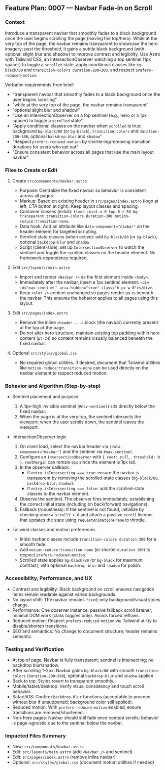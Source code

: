 ## Feature Plan: 0007 — Navbar Fade‑in on Scroll

### Context
Introduce a transparent navbar that smoothly fades to a black background once the user begins scrolling the page (leaving the top/hero). While at the very top of the page, the navbar remains transparent to showcase the hero imagery; past the threshold, it gains a subtle black background (with optional slight blur and shadow) to improve contrast and legibility. Use Astro with Tailwind CSS, an IntersectionObserver watching a top sentinel (1px spacer) to toggle a `scrolled` state, apply conditional classes like `bg-black/80` and `transition-colors duration-200–300`, and respect `prefers-reduced-motion`.

Verbatim requirements from brief:
- "transparent navbar that smoothly fades to a black background once the user begins scrolling"
- "while at the very top of the page, the navbar remains transparent"
- "optional slight blur and shadow"
- "Use an IntersectionObserver on a top sentinel (e.g., hero or a 1px spacer) to toggle a `scrolled` state"
- "Apply conditional classes on the navbar when `scrolled` is true: background `bg-black/80` (or `bg-black`), `transition-colors` and `duration-200–300`; optional `backdrop-blur` and `shadow`"
- "Respect `prefers-reduced-motion` by shortening/removing transition durations for users who opt out"
- "Ensure consistent behavior across all pages that use the main layout navbar"

### Files to Create or Edit

1) Create `src/components/Navbar.astro`
   - Purpose: Centralize the fixed navbar so behavior is consistent across all pages.
   - Markup: Based on existing header in `src/pages/index.astro` (logo at left, CTA button at right). Keep layout classes and spacing.
   - Container classes (initial): `fixed inset-x-0 top-0 z-50 bg-transparent transition-colors duration-300 motion-reduce:transition-none`.
   - Data hook: Add an attribute like `data-component="navbar"` on the header element for targeted scripting.
   - Scrolled state classes (when active): add `bg-black/80` (or `bg-black`), optional `backdrop-blur` and `shadow`.
   - Script (client-side): set up `IntersectionObserver` to watch the sentinel and toggle the scrolled classes on the header element. No framework dependency required.

2) Edit `src/layouts/main.astro`
   - Import and render `<Navbar />` as the first element inside `<body>`.
   - Immediately after the navbar, insert a 1px sentinel element: `<div id="nav-sentinel" aria-hidden="true" class="h-px w-0"></div>`.
   - Keep `<slot />` content unchanged so pages render as-is beneath the navbar. This ensures the behavior applies to all pages using this layout.

3) Edit `src/pages/index.astro`
   - Remove the inline `<header ...>` block (the navbar) currently present at the top of the page.
   - Do not alter hero structure; maintain existing top padding within hero content (`pt-24`) so content remains visually balanced beneath the fixed navbar.

4) Optional `src/styles/global.css`
   - No required global utilities. If desired, document that Tailwind utilities like `motion-reduce:transition-none` can be used directly on the navbar element to respect reduced motion.

### Behavior and Algorithm (Step-by-step)

- Sentinel placement and purpose
  1. A 1px-high invisible sentinel (`#nav-sentinel`) sits directly below the fixed navbar.
  2. When the page is at the very top, the sentinel intersects the viewport; when the user scrolls down, the sentinel leaves the viewport.

- IntersectionObserver logic
  1. On client load, select the navbar header via `[data-component="navbar"]` and the sentinel via `#nav-sentinel`.
  2. Configure an `IntersectionObserver` with `{ root: null, threshold: 0 }`. `rootMargin` can remain `0px` since the element is 1px tall.
  3. In the observer callback:
     - If `entry.isIntersecting === true`: ensure the navbar is transparent by removing the scrolled-state classes (`bg-black/80`, `backdrop-blur`, `shadow`).
     - If `entry.isIntersecting === false`: add the scrolled-state classes to the navbar element.
  4. Observe the sentinel. The observer fires immediately, establishing the correct initial state (including on back/forward navigations).
  5. Fallback (robustness): If the sentinel is not found, initialize by checking `window.scrollY > 0` and attach a passive `scroll` listener that updates the state using `requestAnimationFrame` to throttle.

- Tailwind classes and motion preferences
  - Initial navbar classes include `transition-colors duration-300` for a smooth fade.
  - Add `motion-reduce:transition-none` (or shorter `duration-100`) to respect `prefers-reduced-motion`.
  - Scrolled state applies `bg-black/80` (or `bg-black` for maximum contrast), with optional `backdrop-blur` and `shadow` for polish.

### Accessibility, Performance, and UX

- Contrast and legibility: Black background on scroll ensures navigation items remain readable against varied backgrounds.
- No layout shift: The navbar remains `fixed`; only background/visual styles change.
- Performance: One observer instance; passive fallback scroll listener; minimal DOM work (class toggles only). Avoids forced reflows.
- Reduced motion: Respect `prefers-reduced-motion` via Tailwind utility to disable/shorten transitions.
- SEO and semantics: No change to document structure; header remains semantic.

### Testing and Verification

- At top of page: Navbar is fully transparent; sentinel is intersecting; no backdrop blur/shadow.
- After scrolling 1–2px: Navbar gains `bg-black/80` with smooth `transition-colors` (`duration-200–300`), optional `backdrop-blur` and `shadow` applied.
- Back to top: Styles revert to transparent smoothly.
- Mobile/tablet/desktop: Verify visual consistency and touch scroll behavior.
- Safari/iOS: Confirm `backdrop-blur` functions (acceptable to proceed without blur if unsupported; background color still applied).
- Reduced motion: With `prefers-reduced-motion` enabled, ensure transitions are removed/shortened.
- Non-hero pages: Navbar should still fade once content scrolls; behavior is page-agnostic due to the sentinel below the navbar.

### Impacted Files Summary

- New: `src/components/Navbar.astro`
- Edit: `src/layouts/main.astro` (add `<Navbar />` and sentinel)
- Edit: `src/pages/index.astro` (remove inline navbar)
- Optional: `src/styles/global.css` (document motion utilities if needed)


